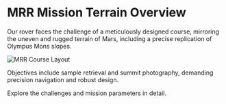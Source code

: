 # MRR Mission Terrain Overview

Our rover faces the challenge of a meticulously designed course, mirroring the uneven and rugged terrain of Mars, including a precise replication of Olympus Mons slopes.

![MRR Course Layout](images/mars_course_layout.png)

Objectives include sample retrieval and summit photography, demanding precision navigation and robust design. 

Explore the challenges and mission parameters in detail.
